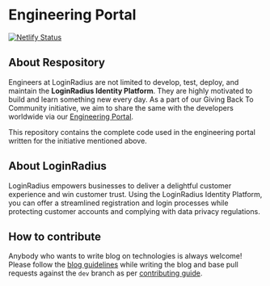 # Engineering Portal

[![Netlify Status](https://api.netlify.com/api/v1/badges/bdf7d5e8-fb1c-4280-9837-702ecec12787/deploy-status)](https://app.netlify.com/sites/dazzling-lumiere-bed6af/deploys)

## About Respository

Engineers at LoginRadius are not limited to develop, test, deploy, and maintain the **LoginRadius Identity Platform**. They are highly motivated to build and learn something new every day. As a part of our Giving Back To Community initiative, we aim to share the same with the developers worldwide via our [Engineering Portal](https://www.loginradius.com/engineering/blog).

This repository contains the complete code used in the engineering portal written for the initiative mentioned above.


## About LoginRadius

LoginRadius empowers businesses to deliver a delightful customer experience and win customer trust.  Using the LoginRadius Identity Platform, you can offer a streamlined registration and login processes while protecting customer accounts and complying with data privacy regulations.

## How to contribute

Anybody who wants to write blog on technologies is always welcome! Please follow the [blog guidelines](GUIDELINES.md) while writing the blog and base pull requests against the `dev` branch as per [contributing guide](CONTRIBUTING.md).

